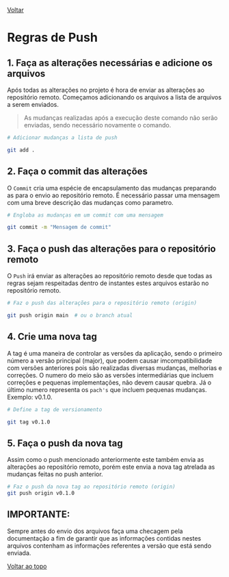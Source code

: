 <p id="top"></p>

[Voltar](/readme.md)

# Regras de Push

## 1. Faça as alterações necessárias e adicione os arquivos

Após todas as alterações no projeto é hora de enviar as alterações ao repositório remoto. Começamos adicionando os arquivos a lista de arquivos a serem enviados.

> As mudanças realizadas após a execução deste comando não serão enviadas, sendo necessário novamente o comando.

```bash
# Adicionar mudanças a lista de push

git add .
```

## 2. Faça o commit das alterações

O `Commit` cria uma espécie de encapsulamento das mudanças preparando as para o envio ao repositório remoto. É necessário passar uma mensagem com uma breve descrição das mudanças como parametro.

```bash
# Engloba as mudanças em um commit com uma mensagem

git commit -m "Mensagem de commit"
```

## 3. Faça o push das alterações para o repositório remoto

O `Push` irá enviar as alterações ao repositório remoto desde que todas as regras sejam respeitadas dentro de instantes estes arquivos estarão no repositório remoto.

```bash
# Faz o push das alterações para o repositório remoto (origin)

git push origin main  # ou o branch atual
```

## 4. Crie uma nova tag

A tag é uma maneira de controlar as versões da aplicação, sendo o primeiro número a versão principal (major), que podem causar imcompatibilidade com versões anteriores pois são realizadas diversas mudanças, melhorias e correções. O numero do meio são as versões intermediárias que incluem correções e pequenas implementações, não devem causar quebra. Já o último numero representa os `pach's` que incluem pequenas mudanças. Exemplo: v0.1.0.

```bash
# Define a tag de versionamento

git tag v0.1.0
```

## 5. Faça o push da nova tag

Assim como o push mencionado anteriormente este também envia as alterações ao repositório remoto, porém este envia a nova tag atrelada as mudanças feitas no push anterior.

```bash
# Faz o push da nova tag ao repositório remoto (origin)
git push origin v0.1.0
```

## IMPORTANTE:

Sempre antes do envio dos arquivos faça uma checagem pela documentação a fim de garantir que as informações contidas nestes arquivos contenham as informações referentes a versão que está sendo enviada.

[Voltar ao topo](#top)